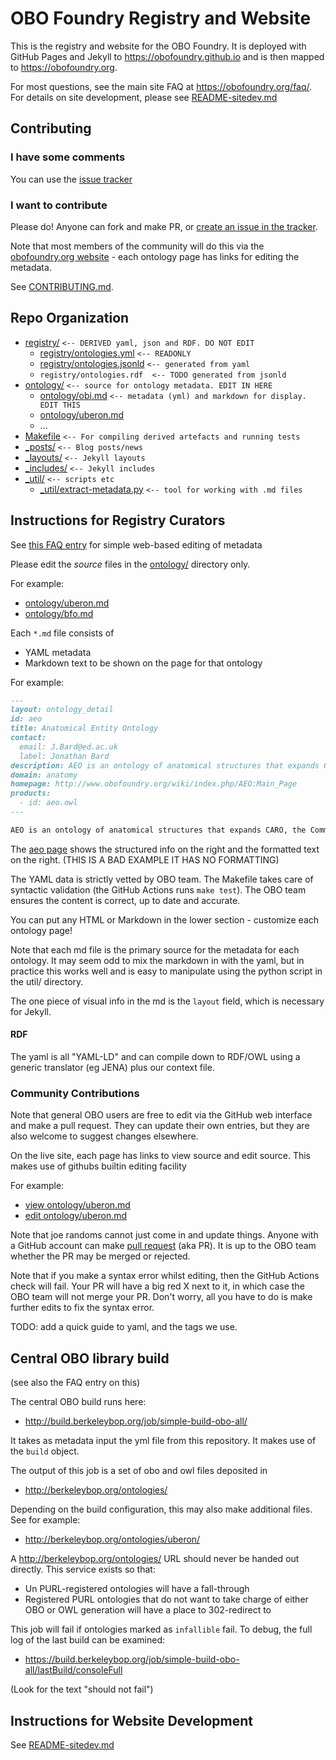 # OBO Foundry Registry and Website

This is the registry and website for the OBO Foundry. It is deployed with GitHub
Pages and Jekyll to https://obofoundry.github.io and is then mapped to
https://obofoundry.org.

For most questions, see the main site FAQ at https://obofoundry.org/faq/.
For details on site development, please see [README-sitedev.md](README-sitedev.md)

## Contributing

### I have some comments

You can use the [issue tracker](https://github.com/OBOFoundry/OBOFoundry.github.io/issues)

### I want to contribute

Please do! Anyone can fork and make PR, or [create an issue in the tracker](https://github.com/OBOFoundry/OBOFoundry.github.io/issues).

Note that most members of the community will do this via the [obofoundry.org website](http://obofoundry.org) - each ontology page has links for editing the metadata.

See [CONTRIBUTING.md](CONTRIBUTING.md).

## Repo Organization

 * [registry/](registry)   `<-- DERIVED yaml, json and RDF. DO NOT EDIT`
    * [registry/ontologies.yml](registry/ontologies.yml)  `<-- READONLY`
    * [registry/ontologies.jsonld](registry/ontologies.jsonld)  `<-- generated from yaml`
    * `registry/ontologies.rdf  <-- TODO generated from jsonld`
 * [ontology/](ontology/)  `<-- source for ontology metadata. EDIT IN HERE`
    * [ontology/obi.md](ontology/obi.md)  `<-- metadata (yml) and markdown for display. EDIT THIS`
    * [ontology/uberon.md](ontology/uberon.md)
    * ...
 * [Makefile](Makefile) `<-- For compiling derived artefacts and running tests`
 * [_posts/](_posts) `<-- Blog posts/news`
 * [_layouts/](_layouts) `<-- Jekyll layouts`
 * [_includes/](_includes) `<-- Jekyll includes`
 * [_util/](util/) `<-- scripts etc`
    * [_util/extract-metadata.py](util/extract-metadata.py) `<-- tool for working with .md files`

## Instructions for Registry Curators

See [this FAQ entry](http://obofoundry.github.io/faq/how-do-i-edit-metadata.html) for simple web-based editing of metadata

Please edit the *source* files in the [ontology/](ontology/) directory only.

For example:

 * [ontology/uberon.md](ontology/uberon.md)
 * [ontology/bfo.md](ontology/bfo.md)

Each `*.md` file consists of

 * YAML metadata
 * Markdown text to be shown on the page for that ontology

For example:

```markdown
---
layout: ontology_detail
id: aeo
title: Anatomical Entity Ontology
contact: 
  email: J.Bard@ed.ac.uk
  label: Jonathan Bard
description: AEO is an ontology of anatomical structures that expands CARO, the Common Anatomy Reference Ontology
domain: anatomy
homepage: http://www.obofoundry.org/wiki/index.php/AEO:Main_Page
products: 
  - id: aeo.owl
---

AEO is an ontology of anatomical structures that expands CARO, the Common Anatomy Reference Ontology, to about 200 classes using the is_a relationship; it thus provides a detailed type classification for tissues. The new classes were chosen for their use in categorizing the major vertebrate and invertebrate anatomy ontologies at a granularity adequate for tissues of a single cell type. The ontology should be useful in increasing the amount of knowledge in anatomy ontologies, facilitating annotation and enabling interoperability across anatomy ontologies
```

The [aeo page](http://obofoundry.github.io/ontology/aeo.html) shows the structured info on the right and the formatted text on the right. (THIS IS A BAD EXAMPLE IT HAS NO FORMATTING)

The YAML data is strictly vetted by OBO team. The Makefile takes care
of syntactic validation (the GitHub Actions runs `make test`). The OBO
team ensures the content is correct, up to date and accurate.

You can put any HTML or Markdown in the lower section - customize each ontology page!

Note that each md file is the primary source for the metadata for each
ontology. It may seem odd to mix the markdown in with the yaml, but in
practice this works well and is easy to manipulate using the python
script in the util/ directory.

The one piece of visual info in the md is the `layout` field, which is necessary for Jekyll.

#### RDF

The yaml is all "YAML-LD" and can compile down to RDF/OWL using a generic translator (eg JENA) plus our context file.

### Community Contributions

Note that general OBO users are free to edit via the GitHub web
interface and make a pull request. They can update their own entries,
but they are also welcome to suggest changes elsewhere.

On the live site, each page has links to view source and edit source. This makes use of githubs builtin editing facility

For example:

 * [view ontology/uberon.md](https://github.com/OBOFoundry/OBOFoundry.github.io/blob/master/ontology/uberon.md) 
 * [edit ontology/uberon.md](https://github.com/OBOFoundry/OBOFoundry.github.io/edit/master/ontology/uberon.md) 

Note that joe randoms cannot just come in and update things. Anyone with a GitHub account can make [pull request](https://help.github.com/articles/using-pull-requests/)
(aka PR). It is up to the OBO team whether the PR may be merged or rejected.

Note that if you make a syntax error whilst editing, then the GitHub Actions
check will fail. Your PR will have a big red X next to it, in which
case the OBO team will not merge your PR. Don't worry, all you have to
do is make further edits to fix the syntax error.

TODO: add a quick guide to yaml, and the tags we use.

## Central OBO library build

(see also the FAQ entry on this)

The central OBO build runs here:

 * http://build.berkeleybop.org/job/simple-build-obo-all/

It takes as metadata input the yml file from this repository. It makes
use of the `build` object.

The output of this job is a set of obo and owl files deposited in

 * http://berkeleybop.org/ontologies/

Depending on the build configuration, this may also make additional files. See for example:

 * http://berkeleybop.org/ontologies/uberon/

A http://berkeleybop.org/ontologies/ URL should never be handed out directly. This service exists so that:

 * Un PURL-registered ontologies will have a fall-through
 * Registered PURL ontologies that do not want to take charge of either OBO or OWL generation will have a place to 302-redirect to

This job will fail if ontologies marked as `infallible` fail. To debug, the full log of the last build can be examined:

 * https://build.berkeleybop.org/job/simple-build-obo-all/lastBuild/consoleFull

(Look for the text "should not fail")

## Instructions for Website Development

See [README-sitedev.md](README-sitedev.md)
